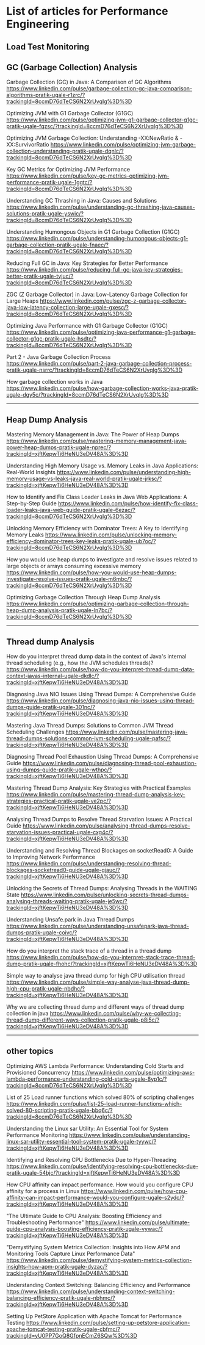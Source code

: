 # List of articles for Performance Engineering 

## Load Test Monitoring


## GC (Garbage Collection) Analysis

Garbage Collection (GC) in Java: A Comparison of GC Algorithms
https://www.linkedin.com/pulse/garbage-collection-gc-java-comparison-algorithms-pratik-ugale-r1zrc/?trackingId=8ccmD76dTeCS6N2XrUvqIg%3D%3D

Optimizing JVM with G1 Garbage Collector (G1GC)
https://www.linkedin.com/pulse/optimizing-jvm-g1-garbage-collector-g1gc-pratik-ugale-fqzsc/?trackingId=8ccmD76dTeCS6N2XrUvqIg%3D%3D

 Optimizing JVM Garbage Collection: Understanding -XX:NewRatio & -XX:SurvivorRatio
https://www.linkedin.com/pulse/optimizing-jvm-garbage-collection-understanding-pratik-ugale-dqnlc/?trackingId=8ccmD76dTeCS6N2XrUvqIg%3D%3D

Key GC Metrics for Optimizing JVM Performance
https://www.linkedin.com/pulse/key-gc-metrics-optimizing-jvm-performance-pratik-ugale-1ggtc/?trackingId=8ccmD76dTeCS6N2XrUvqIg%3D%3D

Understanding GC Thrashing in Java: Causes and Solutions
https://www.linkedin.com/pulse/understanding-gc-thrashing-java-causes-solutions-pratik-ugale-yswic/?trackingId=8ccmD76dTeCS6N2XrUvqIg%3D%3D

Understanding Humongous Objects in G1 Garbage Collection (G1GC)
https://www.linkedin.com/pulse/understanding-humongous-objects-g1-garbage-collection-pratik-ugale-fnaec/?trackingId=8ccmD76dTeCS6N2XrUvqIg%3D%3D

 Reducing Full GC in Java: Key Strategies for Better Performance
https://www.linkedin.com/pulse/reducing-full-gc-java-key-strategies-better-pratik-ugale-tvjuc/?trackingId=8ccmD76dTeCS6N2XrUvqIg%3D%3D

ZGC (Z Garbage Collector) in Java: Low-Latency Garbage Collection for Large Heaps
https://www.linkedin.com/pulse/zgc-z-garbage-collector-java-low-latency-collection-large-ugale-gxesc/?trackingId=8ccmD76dTeCS6N2XrUvqIg%3D%3D

Optimizing Java Performance with G1 Garbage Collector (G1GC)
https://www.linkedin.com/pulse/optimizing-java-performance-g1-garbage-collector-g1gc-pratik-ugale-hsdtc/?trackingId=8ccmD76dTeCS6N2XrUvqIg%3D%3D

Part 2 - Java Garbage Collection Process
https://www.linkedin.com/pulse/part-2-java-garbage-collection-process-pratik-ugale-nsrrc/?trackingId=8ccmD76dTeCS6N2XrUvqIg%3D%3D

How garbage collection works in Java
https://www.linkedin.com/pulse/how-garbage-collection-works-java-pratik-ugale-dgy5c/?trackingId=8ccmD76dTeCS6N2XrUvqIg%3D%3D
 
 ----------------------------------------------------------------------------------------------------------------------------------------------
## Heap Dump Analysis

Mastering Memory Management in Java: The Power of Heap Dumps
https://www.linkedin.com/pulse/mastering-memory-management-java-power-heap-dumps-pratik-ugale-nprec/?trackingId=xjftKepwTi6HeNU3eDV48A%3D%3D

Understanding High Memory Usage vs. Memory Leaks in Java Applications: Real-World Insights
https://www.linkedin.com/pulse/understanding-high-memory-usage-vs-leaks-java-real-world-pratik-ugale-jrksc/?trackingId=xjftKepwTi6HeNU3eDV48A%3D%3D

How to Identify and Fix Class Loader Leaks in Java Web Applications: A Step-by-Step Guide
https://www.linkedin.com/pulse/how-identify-fix-class-loader-leaks-java-web-guide-pratik-ugale-6ezac/?trackingId=8ccmD76dTeCS6N2XrUvqIg%3D%3D

Unlocking Memory Efficiency with Dominator Trees: A Key to Identifying Memory Leaks
https://www.linkedin.com/pulse/unlocking-memory-efficiency-dominator-trees-key-leaks-pratik-ugale-ub7oc/?trackingId=8ccmD76dTeCS6N2XrUvqIg%3D%3D

How you would use heap dumps to investigate and resolve issues related to large objects or arrays consuming excessive memory
https://www.linkedin.com/pulse/how-you-would-use-heap-dumps-investigate-resolve-issues-pratik-ugale-m6mbc/?trackingId=8ccmD76dTeCS6N2XrUvqIg%3D%3D

Optimizing Garbage Collection Through Heap Dump Analysis
https://www.linkedin.com/pulse/optimizing-garbage-collection-through-heap-dump-analysis-pratik-ugale-ln7bc/?trackingId=8ccmD76dTeCS6N2XrUvqIg%3D%3D


----------------------------------------------------------------------------------------------------------------------------------------------
## Thread dump Analysis
How do you interpret thread dump data in the context of Java's internal thread scheduling (e.g., how the JVM schedules threads)?
https://www.linkedin.com/pulse/how-do-you-interpret-thread-dump-data-context-javas-internal-ugale-dkdlc/?trackingId=xjftKepwTi6HeNU3eDV48A%3D%3D

Diagnosing Java NIO Issues Using Thread Dumps: A Comprehensive Guide
https://www.linkedin.com/pulse/diagnosing-java-nio-issues-using-thread-dumps-guide-pratik-ugale-301nc/?trackingId=xjftKepwTi6HeNU3eDV48A%3D%3D

Mastering Java Thread Dumps: Solutions to Common JVM Thread Scheduling Challenges
https://www.linkedin.com/pulse/mastering-java-thread-dumps-solutions-common-jvm-scheduling-ugale-pafsc/?trackingId=xjftKepwTi6HeNU3eDV48A%3D%3D

Diagnosing Thread Pool Exhaustion Using Thread Dumps: A Comprehensive Guide
https://www.linkedin.com/pulse/diagnosing-thread-pool-exhaustion-using-dumps-guide-pratik-ugale-wthpc/?trackingId=xjftKepwTi6HeNU3eDV48A%3D%3D

Mastering Thread Dump Analysis: Key Strategies with Practical Examples
https://www.linkedin.com/pulse/mastering-thread-dump-analysis-key-strategies-practical-pratik-ugale-ve2pc/?trackingId=xjftKepwTi6HeNU3eDV48A%3D%3D

Analysing Thread Dumps to Resolve Thread Starvation Issues: A Practical Guide
https://www.linkedin.com/pulse/analysing-thread-dumps-resolve-starvation-issues-practical-ugale-cxg4c/?trackingId=xjftKepwTi6HeNU3eDV48A%3D%3D

Understanding and Resolving Thread Blockages on socketRead0: A Guide to Improving Network Performance
https://www.linkedin.com/pulse/understanding-resolving-thread-blockages-socketread0-guide-ugale-gjauc/?trackingId=xjftKepwTi6HeNU3eDV48A%3D%3D

Unlocking the Secrets of Thread Dumps: Analysing Threads in the WAITING State
https://www.linkedin.com/pulse/unlocking-secrets-thread-dumps-analysing-threads-waiting-pratik-ugale-je5wc/?trackingId=xjftKepwTi6HeNU3eDV48A%3D%3D

Understanding Unsafe.park in Java Thread Dumps
https://www.linkedin.com/pulse/understanding-unsafepark-java-thread-dumps-pratik-ugale-coivc/?trackingId=xjftKepwTi6HeNU3eDV48A%3D%3D

How do you interpret the stack trace of a thread in a thread dump
https://www.linkedin.com/pulse/how-do-you-interpret-stack-trace-thread-dump-pratik-ugale-fhohc/?trackingId=xjftKepwTi6HeNU3eDV48A%3D%3D

Simple way to analyse java thread dump for high CPU utilisation thread
https://www.linkedin.com/pulse/simple-way-analyse-java-thread-dump-high-cpu-pratik-ugale-nbdhc/?trackingId=xjftKepwTi6HeNU3eDV48A%3D%3D

Why we are collecting thread dump and different ways of thread dump collection in java
https://www.linkedin.com/pulse/why-we-collecting-thread-dump-different-ways-collection-pratik-ugale-p8i5c/?trackingId=xjftKepwTi6HeNU3eDV48A%3D%3D


-----------------------------------------------------------------------------------------------------------------------------------------------
## other topics 

Optimizing AWS Lambda Performance: Understanding Cold Starts and Provisioned Concurrency
https://www.linkedin.com/pulse/optimizing-aws-lambda-performance-understanding-cold-starts-ugale-8yp1c/?trackingId=8ccmD76dTeCS6N2XrUvqIg%3D%3D

List of 25 Load runner functions which solved 80% of scripting challenges
https://www.linkedin.com/pulse/list-25-load-runner-functions-which-solved-80-scripting-pratik-ugale-bbq6c/?trackingId=8ccmD76dTeCS6N2XrUvqIg%3D%3D

Understanding the Linux sar Utility: An Essential Tool for System Performance Monitoring
https://www.linkedin.com/pulse/understanding-linux-sar-utility-essential-tool-system-pratik-ugale-tyywc/?trackingId=xjftKepwTi6HeNU3eDV48A%3D%3D

Identifying and Resolving CPU Bottlenecks Due to Hyper-Threading
https://www.linkedin.com/pulse/identifying-resolving-cpu-bottlenecks-due-pratik-ugale-54bjc/?trackingId=xjftKepwTi6HeNU3eDV48A%3D%3D

How CPU affinity can impact performance. How would you configure CPU affinity for a process in Linux
https://www.linkedin.com/pulse/how-cpu-affinity-can-impact-performance-would-you-configure-ugale-s2ydc/?trackingId=xjftKepwTi6HeNU3eDV48A%3D%3D

"The Ultimate Guide to CPU Analysis: Boosting Efficiency and Troubleshooting Performance"
https://www.linkedin.com/pulse/ultimate-guide-cpu-analysis-boosting-efficiency-pratik-ugale-vywac/?trackingId=xjftKepwTi6HeNU3eDV48A%3D%3D

"Demystifying System Metrics Collection: Insights into How APM and Monitoring Tools Capture Linux Performance Data"
https://www.linkedin.com/pulse/demystifying-system-metrics-collection-insights-how-apm-pratik-ugale-dyzac/?trackingId=xjftKepwTi6HeNU3eDV48A%3D%3D

Understanding Context Switching: Balancing Efficiency and Performance
https://www.linkedin.com/pulse/understanding-context-switching-balancing-efficiency-pratik-ugale-nbhmc/?trackingId=xjftKepwTi6HeNU3eDV48A%3D%3D

Setting Up PetStore Application with Apache Tomcat for Performance Testing
https://www.linkedin.com/pulse/setting-up-petstore-application-apache-tomcat-testing-pratik-ugale-cbfmc/?trackingId=yU0PP7GoQ8GfpnECmZ6SQw%3D%3D



